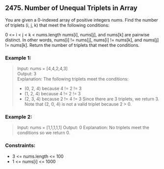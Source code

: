 ## 2475. Number of Unequal Triplets in Array

You are given a 0-indexed array of positive integers nums. Find the number of triplets (i, j, k) that meet the following conditions:

0 <= i < j < k < nums.length
nums[i], nums[j], and nums[k] are pairwise distinct.
In other words, nums[i] != nums[j], nums[i] != nums[k], and nums[j] != nums[k].
Return the number of triplets that meet the conditions.

### Example 1:

> Input: nums = [4,4,2,4,3]<br/>
> Output: 3<br/>
> Explanation: The following triplets meet the conditions:
>
> - (0, 2, 4) because 4 != 2 != 3
> - (1, 2, 4) because 4 != 2 != 3
> - (2, 3, 4) because 2 != 4 != 3
>   Since there are 3 triplets, we return 3.
>   Note that (2, 0, 4) is not a valid triplet because 2 > 0.

### Example 2:

> Input: nums = [1,1,1,1,1]
> Output: 0
> Explanation: No triplets meet the conditions so we return 0.

### Constraints:

- 3 <= nums.length <= 100
- 1 <= nums[i] <= 1000
